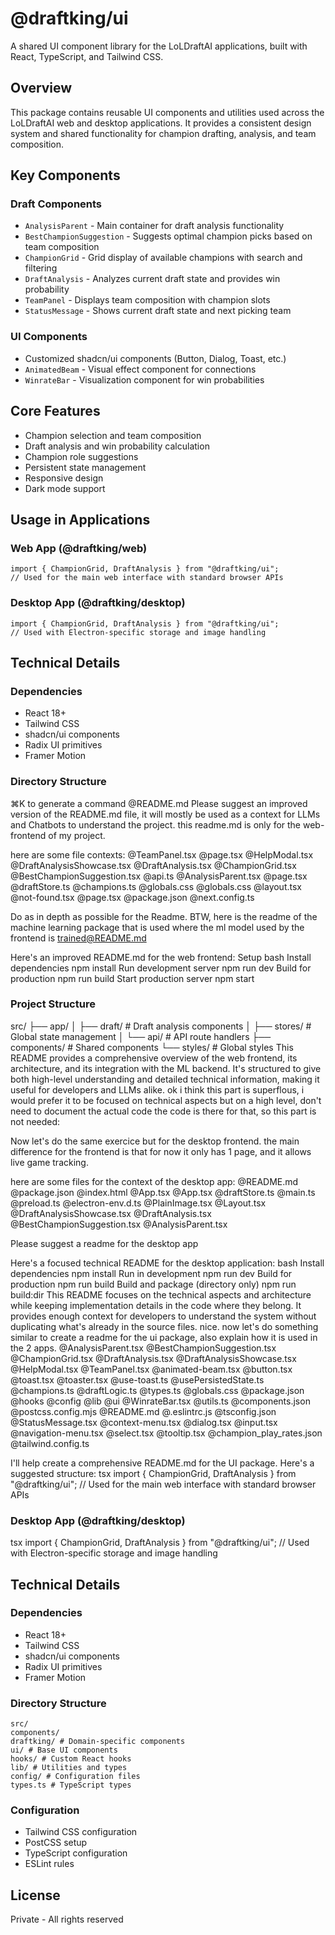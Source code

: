 # @draftking/ui

A shared UI component library for the LoLDraftAI applications, built with React, TypeScript, and Tailwind CSS.

## Overview

This package contains reusable UI components and utilities used across the LoLDraftAI web and desktop applications. It provides a consistent design system and shared functionality for champion drafting, analysis, and team composition.

## Key Components

### Draft Components

- `AnalysisParent` - Main container for draft analysis functionality
- `BestChampionSuggestion` - Suggests optimal champion picks based on team composition
- `ChampionGrid` - Grid display of available champions with search and filtering
- `DraftAnalysis` - Analyzes current draft state and provides win probability
- `TeamPanel` - Displays team composition with champion slots
- `StatusMessage` - Shows current draft state and next picking team

### UI Components

- Customized shadcn/ui components (Button, Dialog, Toast, etc.)
- `AnimatedBeam` - Visual effect component for connections
- `WinrateBar` - Visualization component for win probabilities

## Core Features

- Champion selection and team composition
- Draft analysis and win probability calculation
- Champion role suggestions
- Persistent state management
- Responsive design
- Dark mode support

## Usage in Applications

### Web App (@draftking/web)

```tsx
import { ChampionGrid, DraftAnalysis } from "@draftking/ui";
// Used for the main web interface with standard browser APIs
```

### Desktop App (@draftking/desktop)

```tsx
import { ChampionGrid, DraftAnalysis } from "@draftking/ui";
// Used with Electron-specific storage and image handling
```

## Technical Details

### Dependencies

- React 18+
- Tailwind CSS
- shadcn/ui components
- Radix UI primitives
- Framer Motion

### Directory Structure

⌘K to generate a command
@README.md
Please suggest an improved version of the README.md file, it will mostly be used as a context for LLMs and Chatbots to understand the project. this readme.md is only for the web-frontend of my project.

here are some file contexts:
@TeamPanel.tsx @page.tsx @HelpModal.tsx @DraftAnalysisShowcase.tsx @DraftAnalysis.tsx @ChampionGrid.tsx @BestChampionSuggestion.tsx @api.ts @AnalysisParent.tsx @page.tsx @draftStore.ts @champions.ts @globals.css @globals.css @layout.tsx @not-found.tsx @page.tsx @package.json @next.config.ts

Do as in depth as possible for the Readme.
BTW, here is the readme of the machine learning package that is used where the ml model used by the frontend is trained@README.md

Here's an improved README.md for the web frontend:
Setup
bash
Install dependencies
npm install
Run development server
npm run dev
Build for production
npm run build
Start production server
npm start

### Project Structure

src/
├── app/
│ ├── draft/ # Draft analysis components
│ ├── stores/ # Global state management
│ └── api/ # API route handlers
├── components/ # Shared components
└── styles/ # Global styles
This README provides a comprehensive overview of the web frontend, its architecture, and its integration with the ML backend. It's structured to give both high-level understanding and detailed technical information, making it useful for developers and LLMs alike.
ok i think this part is superflous, i would prefer it to be focused on technical aspects but on a high level, don't need to document the actual code the code is there for that, so this part is not needed:

Now let's do the same exercice but for the desktop frontend. the main difference for the frontend is that for now it only has 1 page, and it allows live game tracking.

here are some files for the context of the desktop app:
@README.md @package.json @index.html @App.tsx @App.tsx @draftStore.ts @main.ts @preload.ts @electron-env.d.ts @PlainImage.tsx @Layout.tsx @DraftAnalysisShowcase.tsx @DraftAnalysis.tsx @BestChampionSuggestion.tsx @AnalysisParent.tsx

Please suggest a readme for the desktop app

Here's a focused technical README for the desktop application:
bash
Install dependencies
npm install
Run in development
npm run dev
Build for production
npm run build
Build and package (directory only)
npm run build:dir
This README focuses on the technical aspects and architecture while keeping implementation details in the code where they belong. It provides enough context for developers to understand the system without duplicating what's already in the source files.
nice. now let's do something similar to create a readme for the ui package, also explain how it is used in the 2 apps.
@AnalysisParent.tsx @BestChampionSuggestion.tsx @ChampionGrid.tsx @DraftAnalysis.tsx @DraftAnalysisShowcase.tsx @HelpModal.tsx @TeamPanel.tsx @animated-beam.tsx @button.tsx @toast.tsx @toaster.tsx @use-toast.ts @usePersistedState.ts @champions.ts @draftLogic.ts @types.ts @globals.css @package.json @hooks @config @lib @ui @WinrateBar.tsx @utils.ts @components.json @postcss.config.mjs @README.md @.eslintrc.js @tsconfig.json @StatusMessage.tsx @context-menu.tsx @dialog.tsx @input.tsx @navigation-menu.tsx @select.tsx @tooltip.tsx @champion_play_rates.json @tailwind.config.ts

I'll help create a comprehensive README.md for the UI package. Here's a suggested structure:
tsx
import { ChampionGrid, DraftAnalysis } from "@draftking/ui";
// Used for the main web interface with standard browser APIs

### Desktop App (@draftking/desktop)

tsx
import { ChampionGrid, DraftAnalysis } from "@draftking/ui";
// Used with Electron-specific storage and image handling

## Technical Details

### Dependencies

- React 18+
- Tailwind CSS
- shadcn/ui components
- Radix UI primitives
- Framer Motion

### Directory Structure

```
src/
components/
draftking/ # Domain-specific components
ui/ # Base UI components
hooks/ # Custom React hooks
lib/ # Utilities and types
config/ # Configuration files
types.ts # TypeScript types
```

### Configuration

- Tailwind CSS configuration
- PostCSS setup
- TypeScript configuration
- ESLint rules

## License

Private - All rights reserved

